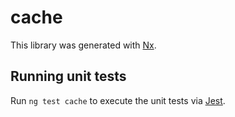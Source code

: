 <!-- gitbook-ignore -->

# cache

This library was generated with [Nx](https://nx.dev).

## Running unit tests

Run `ng test cache` to execute the unit tests via [Jest](https://jestjs.io).
